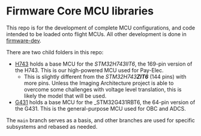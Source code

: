 # Firmware Core MCU libraries

This repo is for the development of complete MCU configurations, and code intended to be loaded onto flight MCUs. All other development is done in [firmware-dev](https://github.com/spacesys-finch/firmware-dev).

There are two child folders in this repo:

- [H743](H743/) holds a base MCU for the _STM32H743IIT6_, the 169-pin version of the H743. This is our high-powered MCU used for Pay-Elec.
  - This is slightly different from the _STM32H743**ZIT6**_ (144 pins) with more pins. Unless the Imaging Architecture project is able to overcome some challenges with voltage level translation, this is likely the model that will be used.
- [G431](G431/) holds a base MCU for the _STM32G431RBT6, the 64-pin version of the G431. This is the general-purpose MCU used for OBC and ADCS.

The `main` branch serves as a basis, and other branches are used for specific subsystems and rebased as needed.
